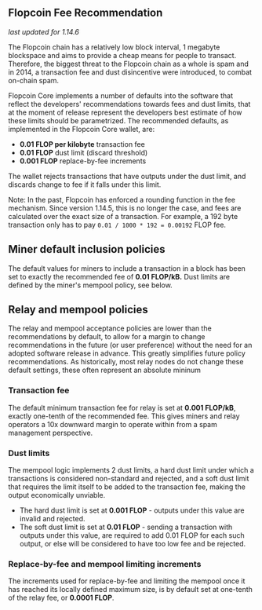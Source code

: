 Flopcoin Fee Recommendation
----------------------------

_last updated for 1.14.6_

The Flopcoin chain has a relatively low block interval, 1 megabyte blockspace
and aims to provide a cheap means for people to transact. Therefore, the biggest
threat to the Flopcoin chain as a whole is spam and in 2014, a transaction fee
and dust disincentive were introduced, to combat on-chain spam.

Flopcoin Core implements a number of defaults into the software that reflect the
developers' recommendations towards fees and dust limits, that at the moment of
release represent the developers best estimate of how these limits should be
parametrized. The recommended defaults, as implemented in the Flopcoin Core
wallet, are:

- **0.01 FLOP per kilobyte** transaction fee
- **0.01 FLOP** dust limit (discard threshold)
- **0.001 FLOP** replace-by-fee increments

The wallet rejects transactions that have outputs under the dust limit, and
discards change to fee if it falls under this limit.

Note: In the past, Flopcoin has enforced a rounding function in the fee
      mechanism. Since version 1.14.5, this is no longer the case, and fees are
      calculated over the exact size of a transaction. For example, a 192 byte
      transaction only has to pay `0.01 / 1000 * 192 = 0.00192` FLOP fee.

## Miner default inclusion policies

The default values for miners to include a transaction in a block has been set
to exactly the recommended fee of **0.01 FLOP/kB.** Dust limits are defined by
the miner's mempool policy, see below.

## Relay and mempool policies

The relay and mempool acceptance policies are lower than the recommendations
by default, to allow for a margin to change recommendations in the future (or
user preference) without the need for an adopted software release in advance.
This greatly simplifies future policy recommendations. As historically, most
relay nodes do not change these default settings, these often represent an
absolute mininum

### Transaction fee

The default minimum transaction fee for relay is set at **0.001 FLOP/kB**,
exactly one-tenth of the recommended fee. This gives miners and relay operators
a 10x downward margin to operate within from a spam management perspective.

### Dust limits

The mempool logic implements 2 dust limits, a hard dust limit under which a
transactions is considered non-standard and rejected, and a soft dust limit
that requires the limit itself to be added to the transaction fee, making the
output economically unviable.

- The hard dust limit is set at **0.001 FLOP** - outputs under this value are
  invalid and rejected.
- The soft dust limit is set at **0.01 FLOP** - sending a transaction with outputs
  under this value, are required to add 0.01 FLOP for each such output, or else
  will be considered to have too low fee and be rejected.

### Replace-by-fee and mempool limiting increments

The increments used for replace-by-fee and limiting the mempool once it has
reached its locally defined maximum size, is by default set at one-tenth of
the relay fee, or **0.0001 FLOP**.
